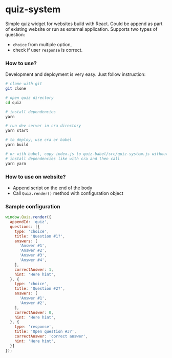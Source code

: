 # quiz-system
Simple quiz widget for websites build with React. Could be append as part of existing website or run as external application. Supports two types of question:
* ``choice`` from multiple option,
* check if user ``response`` is correct. 

### How to use?
Development and deployment is very easy. Just follow instruction:
```bash
# clone with git
git clone

# open quiz directory
cd quiz

# install dependencies
yarn

# run dev server in cra directory
yarn start

# to deploy, use cra or babel
yarn build 

# or with babel, copy index.js to quiz-babel/src/quiz-system.js without imports, 
# install dependencies like with cra and then call
yarn yarn
```

### How to use on website?
* Append script on the end of the body
* Call ``Quiz.render()`` method with configuration object

### Sample configuration
```js
window.Quiz.render({
  appendId: 'quiz',
  questions: [{
    type: 'choice',
    title: 'Question #1?',
    answers: [
      'Answer #1',
      'Answer #2',
      'Answer #3',
      'Answer #4',
    ],
    correctAnswer: 1,
    hint: 'Here hint',
  }, {
    type: 'choice',
    title: 'Question #2?',
    answers: [
      'Answer #1',
      'Answer #2',
    ],
    correctAnswer: 0,
    hint: 'Here hint',
  }, {
    type: 'response',
    title: 'Open question #3?',
    correctAnswer: 'correct answer',
    hint: 'Here hint',
  }]
});
```
